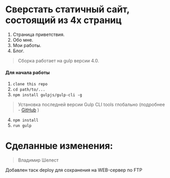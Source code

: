 # Сверстать статичный сайт, состоящий из 4х страниц

1. Страница приветствия.
2. Обо мне.
3. Мои работы.
4. Блог.



> Сборка работает на gulp версии 4.0. 

#### Для начала работы

1. ```clone this repo```
2. ```cd path/to/...```
3. ```npm install gulpjs/gulp-cli -g```  
> Установка последней версии Gulp CLI tools глобально (подробнее - [GitHub](https://github.com/gulpjs/gulp/blob/4.0/docs/getting-started.md) )

4. ```npm install```
6. ```run gulp``` 

# Сделанные изменения:
> Владимир Шелест

Добавлен таск deploy для сохранения на WEB-сервер по FTP




